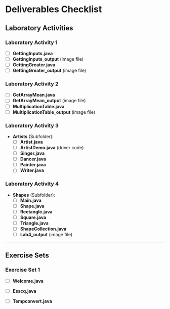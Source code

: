 # Deliverables Checklist

## Laboratory Activities

### Laboratory Activity 1 
- [ ] **GettingInputs.java**
- [ ] **GettingInputs_output** (image file)
- [ ] **GettingGreater.java**
- [ ] **GettingGreater_output** (image file)

### Laboratory Activity 2 
- [ ] **GetArrayMean.java**
- [ ] **GetArrayMean_output** (image file)
- [ ] **MultiplicationTable.java**
- [ ] **MultiplicationTable_output** (image file)

### Laboratory Activity 3 
- **Artists** (Subfolder):
  - [ ] **Artist.java**
  - [ ] **ArtistDemo.java** (driver code)
  - [ ] **Singer.java**
  - [ ] **Dancer.java**
  - [ ] **Painter.java**
  - [ ] **Writer.java**

### Laboratory Activity 4 
- **Shapes** (Subfolder):
  - [ ] **Main.java**
  - [ ] **Shape.java**
  - [ ] **Rectangle.java**
  - [ ] **Square.java**
  - [ ] **Triangle.java**
  - [ ] **ShapeCollection.java**
  - [ ] **Lab4_output** (image file)

---

## Exercise Sets

### Exercise Set 1
- [ ] **Welcome.java**
- [ ] **Esscq.java**
- [ ] **Tempconvert.java**


